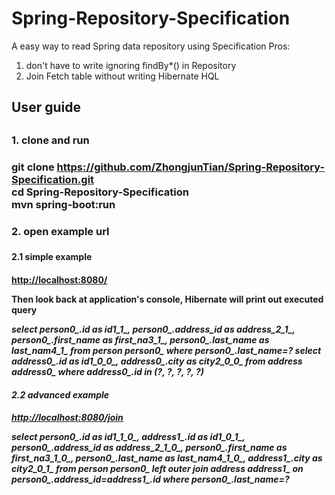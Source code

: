 # Spring-Repository-Specification

A easy way to read Spring data repository using Specification
Pros:
1. don't have to write ignoring findBy*() in Repository <br />
2. Join Fetch table without writing Hibernate HQL<br />

<h2>User guide<h2/>
<h3>1. clone and run<h3/>

git clone https://github.com/ZhongjunTian/Spring-Repository-Specification.git <br />
cd Spring-Repository-Specification<br />
mvn spring-boot:run

<h3>2. open example url<h3/>

<h4>2.1 simple example<br /><h4/>
<a href="http://localhost:8080/"><b>http://localhost:8080/</b></a><br />

Then look back at application's console, Hibernate will print out executed query

<i>select person0_.id as id1_1_, person0_.address_id as address_2_1_, person0_.first_name as first_na3_1_, person0_.last_name as last_nam4_1_ from person person0_ where person0_.last_name=?
select address0_.id as id1_0_0_, address0_.city as city2_0_0_ from address address0_ where address0_.id in (?, ?, ?, ?, ?)<i/>

<h4>2.2 advanced example<br /><h4/>
<a href="http://localhost:8080/join"><b>http://localhost:8080/join</b></a><br />

<i>select person0_.id as id1_1_0_, address1_.id as id1_0_1_, person0_.address_id as address_2_1_0_, person0_.first_name as first_na3_1_0_, person0_.last_name as last_nam4_1_0_, address1_.city as city2_0_1_ from person person0_ left outer join address address1_ on person0_.address_id=address1_.id where person0_.last_name=?<i/>
